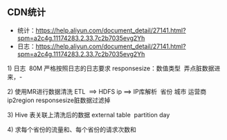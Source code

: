 ## CDN统计

- 统计：https://help.aliyun.com/document_detail/27141.html?spm=a2c4g.11174283.2.33.7c2b7035evg2Yh
- 日志：https://help.aliyun.com/document_detail/27141.html?spm=a2c4g.11174283.2.33.7c2b7035evg2Yh

1) 日志  80M
	严格按照日志的日志要求
		responsesize：数值类型  弄点脏数据进来，-

2) 使用MR进行数据清洗 ETL  ==> HDFS
	ip ==> IP库解析  省份 城市 运营商
		ip2region
	responsesize脏数据过滤掉
	
3) Hive 表关联上清洗后的数据
	external table  partition day

4) 求每个省份的流量和、每个省份的请求次数和

